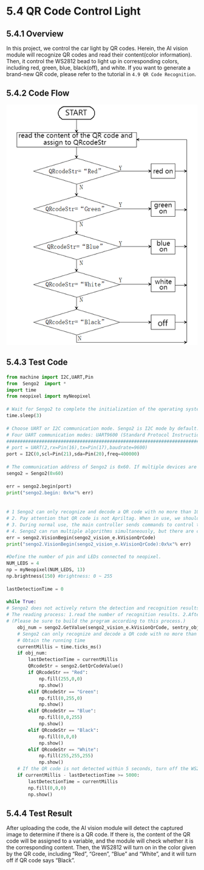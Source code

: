 # 5.4 QR Code Control Light

## 5.4.1 Overview

In this project, we control the car light by QR codes. Herein, the AI vision module will recognize QR codes and read their content(color information). Then, it control the WS2812 bead to light up in corresponding colors, including red, green, blue, black(off), and white. If you want to generate a brand-new QR code, please refer to the tutorial in `4.9 QR Code Recognition`.

## 5.4.2 Code Flow

![b20](./media/b20.png)

## 5.4.3 Test Code

```python
from machine import I2C,UART,Pin
from  Sengo2  import *
import time
from neopixel import myNeopixel

# Wait for Sengo2 to complete the initialization of the operating system. This waiting time cannot be removed to prevent the situation where the controller has already developed and sent instructions before Sengo2 has been fully initialized
time.sleep(3)

# Choose UART or I2C communication mode. Sengo2 is I2C mode by default. You can switch between the two by short pressing the mode button.
# Four UART communication modes: UART9600 (Standard Protocol Instruction), UART57600 (Standard Protocol Instruction), UART115200 (Standard Protocol Instruction), Simple9600 (Simple Protocol Instruction)
#########################################################################################################
# port = UART(2,rx=Pin(16),tx=Pin(17),baudrate=9600)
port = I2C(0,scl=Pin(21),sda=Pin(20),freq=400000)

# The communication address of Sengo2 is 0x60. If multiple devices are connected to the I2C bus, please avoid address conflicts.
sengo2 = Sengo2(0x60)

err = sengo2.begin(port)
print("sengo2.begin: 0x%x"% err)

 
# 1 Sengo2 can only recognize and decode a QR code with no more than 10 characters.
# 2. Pay attention that QR code is not Apriltag. When in use, we should remain a blank space around them.
# 3. During normal use, the main controller sends commands to control the on and off of Sengo2 algorithm, rather than manual operation by joystick.
# 4. Sengo2 can run multiple algorithms simultaneously, but there are certain restrictions.
err = sengo2.VisionBegin(sengo2_vision_e.kVisionQrCode)
print("sengo2.VisionBegin(sengo2_vision_e.kVisionQrCode):0x%x"% err)

#Define the number of pin and LEDs connected to neopixel.
NUM_LEDS = 4
np = myNeopixel(NUM_LEDS, 13)
np.brightness(150) #brightness: 0 ~ 255

lastDetectionTime = 0

while True:
# Sengo2 does not actively return the detection and recognition results; it requires the main control board to send instructions for reading.
# The reading process: 1.read the number of recognition results. 2.After receiving the instruction, Sengo2 will refresh the result data. 3.If the number of results is not zero, the board will then send instructions to read the relevant information. 
# (Please be sure to build the program according to this process.)
    obj_num = sengo2.GetValue(sengo2_vision_e.kVisionQrCode, sentry_obj_info_e.kStatus)
    # Sengo2 can only recognize and decode a QR code with no more than 10 characters. So when the returned result is not 0, it is only necessary to obtain and process the relevant data of the first result.
    # Obtain the running time
    currentMillis = time.ticks_ms()
    if obj_num:
        lastDetectionTime = currentMillis
        QRcodeStr = sengo2.GetQrCodeValue()
        if QRcodeStr == "Red":
            np.fill(255,0,0)
            np.show()
        elif QRcodeStr == "Green":
            np.fill(0,255,0)
            np.show()
        elif QRcodeStr == "Blue":
            np.fill(0,0,255)
            np.show()
        elif QRcodeStr == "Black":
            np.fill(0,0,0)
            np.show()
        elif QRcodeStr == "White":
            np.fill(255,255,255)
            np.show()
    # If the QR code is not detected within 5 seconds, turn off the WS2812
    if currentMillis - lastDetectionTime >= 5000:
        lastDetectionTime = currentMillis
        np.fill(0,0,0)
        np.show()

```

## 5.4.4 Test Result

After uploading the code, the AI vision module will detect the captured image to determine if there is a QR code. If there is, the content of the QR code will be assigned to a variable, and the module will check whether it is the corresponding content. Then, the WS2812 will turn on in the color given by the QR code, including “Red”, “Green”, “Blue” and “White”, and it will turn off if QR code says “Black”.